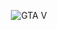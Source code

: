 <p align="center">
  <img src="https://cdn.discordapp.com/attachments/629670151217872896/945760717217353778/GTAVMsL.png" title="GTA V" alt="GTA V">
</p>

